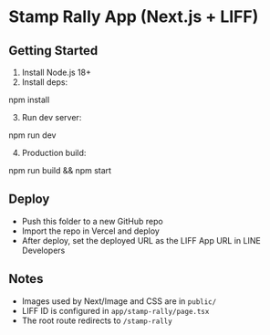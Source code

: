 # Stamp Rally App (Next.js + LIFF)

## Getting Started

1. Install Node.js 18+
2. Install deps:

npm install

3. Run dev server:

npm run dev

4. Production build:

npm run build && npm start

## Deploy

- Push this folder to a new GitHub repo
- Import the repo in Vercel and deploy
- After deploy, set the deployed URL as the LIFF App URL in LINE Developers

## Notes

- Images used by Next/Image and CSS are in `public/`
- LIFF ID is configured in `app/stamp-rally/page.tsx`
- The root route redirects to `/stamp-rally`
